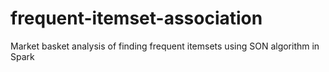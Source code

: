 # frequent-itemset-association
Market basket analysis of finding frequent itemsets using SON algorithm in Spark
